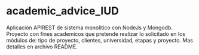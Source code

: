 # academic_advice_IUD
Aplicación APIREST de sistema monolitico con NodeJs y Mongodb. Proyecto con fines academicos que pretende  realizar lo solicitado en los módulos de: tipo de proyecto, clientes, universidad, etapas y proyecto. Mas detalles en archivo README. 
